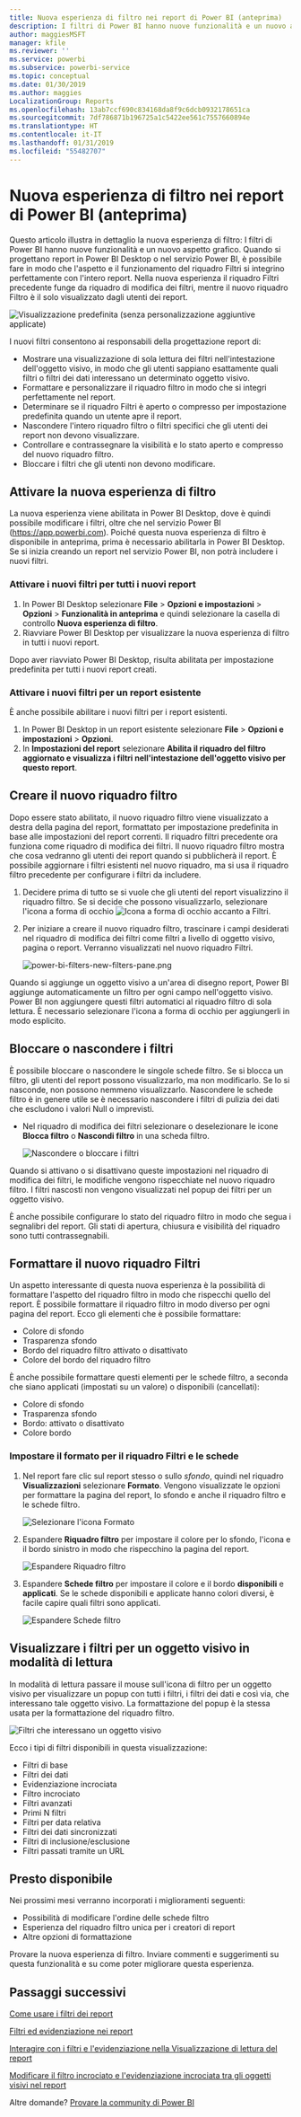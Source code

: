 ```yaml
---
title: Nuova esperienza di filtro nei report di Power BI (anteprima)
description: I filtri di Power BI hanno nuove funzionalità e un nuovo aspetto grafico.
author: maggiesMSFT
manager: kfile
ms.reviewer: ''
ms.service: powerbi
ms.subservice: powerbi-service
ms.topic: conceptual
ms.date: 01/30/2019
ms.author: maggies
LocalizationGroup: Reports
ms.openlocfilehash: 13ab7ccf690c834168da8f9c6dcb0932178651ca
ms.sourcegitcommit: 7df786871b196725a1c5422ee561c7557660894e
ms.translationtype: HT
ms.contentlocale: it-IT
ms.lasthandoff: 01/31/2019
ms.locfileid: "55482707"
---
```

# <a name="the-new-filter-experience-in-power-bi-reports-preview"></a>Nuova esperienza di filtro nei report di Power BI (anteprima)

Questo articolo illustra in dettaglio la nuova esperienza di filtro: I filtri di Power BI hanno nuove funzionalità e un nuovo aspetto grafico. Quando si progettano report in Power BI Desktop o nel servizio Power BI, è possibile fare in modo che l'aspetto e il funzionamento del riquadro Filtri si integrino perfettamente con l'intero report. Nella nuova esperienza il riquadro Filtri precedente funge da riquadro di modifica dei filtri, mentre il nuovo riquadro Filtro è il solo visualizzato dagli utenti dei report. 
 
![Visualizzazione predefinita (senza personalizzazione aggiuntive applicate)](media/power-bi-report-filter-preview/power-bi-filter-reading.png)

I nuovi filtri consentono ai responsabili della progettazione report di:

- Mostrare una visualizzazione di sola lettura dei filtri nell'intestazione dell'oggetto visivo, in modo che gli utenti sappiano esattamente quali filtri o filtri dei dati interessano un determinato oggetto visivo.
- Formattare e personalizzare il riquadro filtro in modo che si integri perfettamente nel report.
- Determinare se il riquadro Filtri è aperto o compresso per impostazione predefinita quando un utente apre il report.
- Nascondere l'intero riquadro filtro o filtri specifici che gli utenti dei report non devono visualizzare.
- Controllare e contrassegnare la visibilità e lo stato aperto e compresso del nuovo riquadro filtro.
- Bloccare i filtri che gli utenti non devono modificare.

## <a name="turn-on-the-new-filter-experience"></a>Attivare la nuova esperienza di filtro 

La nuova esperienza viene abilitata in Power BI Desktop, dove è quindi possibile modificare i filtri, oltre che nel servizio Power BI (https://app.powerbi.com). Poiché questa nuova esperienza di filtro è disponibile in anteprima, prima è necessario abilitarla in Power BI Desktop. Se si inizia creando un report nel servizio Power BI, non potrà includere i nuovi filtri.

### <a name="turn-on-new-filters-for-all-new-reports"></a>Attivare i nuovi filtri per tutti i nuovi report

1. In Power BI Desktop selezionare **File** > **Opzioni e impostazioni** > **Opzioni** > **Funzionalità in anteprima** e quindi selezionare la casella di controllo **Nuova esperienza di filtro**. 
2. Riavviare Power BI Desktop per visualizzare la nuova esperienza di filtro in tutti i nuovi report.

Dopo aver riavviato Power BI Desktop, risulta abilitata per impostazione predefinita per tutti i nuovi report creati.  

### <a name="turn-on-new-filters-for-an-existing-report"></a>Attivare i nuovi filtri per un report esistente

È anche possibile abilitare i nuovi filtri per i report esistenti.

1. In Power BI Desktop in un report esistente selezionare **File** > **Opzioni e impostazioni** > **Opzioni**.
2. In **Impostazioni del report** selezionare **Abilita il riquadro del filtro aggiornato e visualizza i filtri nell'intestazione dell'oggetto visivo per questo report**.

## <a name="build-the-new-filter-pane"></a>Creare il nuovo riquadro filtro

Dopo essere stato abilitato, il nuovo riquadro filtro viene visualizzato a destra della pagina del report, formattato per impostazione predefinita in base alle impostazioni del report correnti. Il riquadro filtri precedente ora funziona come riquadro di modifica dei filtri. Il nuovo riquadro filtro mostra che cosa vedranno gli utenti dei report quando si pubblicherà il report. È possibile aggiornare i filtri esistenti nel nuovo riquadro, ma si usa il riquadro filtro precedente per configurare i filtri da includere.

1. Decidere prima di tutto se si vuole che gli utenti del report visualizzino il riquadro filtro. Se si decide che possono visualizzarlo, selezionare l'icona a forma di occhio ![Icona a forma di occhio](media/power-bi-report-filter-preview/power-bi-filter-off-eye-icon.png) accanto a Filtri.

2. Per iniziare a creare il nuovo riquadro filtro, trascinare i campi desiderati nel riquadro di modifica dei filtri come filtri a livello di oggetto visivo, pagina o report. Verranno visualizzati nel nuovo riquadro Filtri.

    ![power-bi-filters-new-filters-pane.png](media/power-bi-report-filter-preview/power-bi-filters-new-filters-pane.png)

Quando si aggiunge un oggetto visivo a un'area di disegno report, Power BI aggiunge automaticamente un filtro per ogni campo nell'oggetto visivo. Power BI non aggiungere questi filtri automatici al riquadro filtro di sola lettura. È necessario selezionare l'icona a forma di occhio per aggiungerli in modo esplicito.

 
## <a name="lock-or-hide-filters"></a>Bloccare o nascondere i filtri

È possibile bloccare o nascondere le singole schede filtro. Se si blocca un filtro, gli utenti del report possono visualizzarlo, ma non modificarlo. Se lo si nasconde, non possono nemmeno visualizzarlo. Nascondere le schede filtro è in genere utile se è necessario nascondere i filtri di pulizia dei dati che escludono i valori Null o imprevisti. 

- Nel riquadro di modifica dei filtri selezionare o deselezionare le icone **Blocca filtro** o **Nascondi filtro** in una scheda filtro.

   ![Nascondere o bloccare i filtri](media/power-bi-report-filter-preview/power-bi-filter-hide-lock.gif)

Quando si attivano o si disattivano queste impostazioni nel riquadro di modifica dei filtri, le modifiche vengono rispecchiate nel nuovo riquadro filtro. I filtri nascosti non vengono visualizzati nel popup dei filtri per un oggetto visivo.

È anche possibile configurare lo stato del riquadro filtro in modo che segua i segnalibri del report. Gli stati di apertura, chiusura e visibilità del riquadro sono tutti contrassegnabili.
 
## <a name="format-the-new-filters-pane"></a>Formattare il nuovo riquadro Filtri

Un aspetto interessante di questa nuova esperienza è la possibilità di formattare l'aspetto del riquadro filtro in modo che rispecchi quello del report. È possibile formattare il riquadro filtro in modo diverso per ogni pagina del report. Ecco gli elementi che è possibile formattare: 

- Colore di sfondo
- Trasparenza sfondo
- Bordo del riquadro filtro attivato o disattivato
- Colore del bordo del riquadro filtro

È anche possibile formattare questi elementi per le schede filtro, a seconda che siano applicati (impostati su un valore) o disponibili (cancellati): 

- Colore di sfondo
- Trasparenza sfondo
- Bordo: attivato o disattivato
- Colore bordo

### <a name="set-the-format-for-the-filters-pane-and-cards"></a>Impostare il formato per il riquadro Filtri e le schede

1. Nel report fare clic sul report stesso o sullo *sfondo*, quindi nel riquadro **Visualizzazioni** selezionare **Formato**. 
    Vengono visualizzate le opzioni per formattare la pagina del report, lo sfondo e anche il riquadro filtro e le schede filtro.

    ![Selezionare l'icona Formato](media/power-bi-report-filter-preview/power-bi-filter-format.png)    

1. Espandere **Riquadro filtro** per impostare il colore per lo sfondo, l'icona e il bordo sinistro in modo che rispecchino la pagina del report.

    ![Espandere Riquadro filtro](media/power-bi-report-filter-preview/power-bi-filter-format-pane.png)

1. Espandere **Schede filtro** per impostare il colore e il bordo **disponibili** e **applicati**. Se le schede disponibili e applicate hanno colori diversi, è facile capire quali filtri sono applicati. 
  
    ![Espandere Schede filtro](media/power-bi-report-filter-preview/power-bi-filter-format-card.png)

## <a name="view-filters-for-a-visual-in-reading-mode"></a>Visualizzare i filtri per un oggetto visivo in modalità di lettura

In modalità di lettura passare il mouse sull'icona di filtro per un oggetto visivo per visualizzare un popup con tutti i filtri, i filtri dei dati e così via, che interessano tale oggetto visivo. La formattazione del popup è la stessa usata per la formattazione del riquadro filtro. 

![Filtri che interessano un oggetto visivo](media/power-bi-report-filter-preview/power-bi-filter-per-visual.png)

Ecco i tipi di filtri disponibili in questa visualizzazione: 
- Filtri di base
- Filtri dei dati
- Evidenziazione incrociata 
- Filtro incrociato
- Filtri avanzati
- Primi N filtri
- Filtri per data relativa
- Filtri dei dati sincronizzati
- Filtri di inclusione/esclusione
- Filtri passati tramite un URL

## <a name="coming-soon"></a>Presto disponibile

Nei prossimi mesi verranno incorporati i miglioramenti seguenti:
- Possibilità di modificare l'ordine delle schede filtro
- Esperienza del riquadro filtro unica per i creatori di report 
- Altre opzioni di formattazione

Provare la nuova esperienza di filtro. Inviare commenti e suggerimenti su questa funzionalità e su come poter migliorare questa esperienza. 

## <a name="next-steps"></a>Passaggi successivi
[Come usare i filtri dei report](consumer/end-user-report-filter.md)

[Filtri ed evidenziazione nei report](power-bi-reports-filters-and-highlighting.md)

[Interagire con i filtri e l'evidenziazione nella Visualizzazione di lettura del report](consumer/end-user-reading-view.md)

[Modificare il filtro incrociato e l'evidenziazione incrociata tra gli oggetti visivi nel report](consumer/end-user-interactions.md)

Altre domande? [Provare la community di Power BI](http://community.powerbi.com/)

